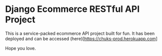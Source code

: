 # Django Ecommerce RESTful API Project

This is a service-packed ecommerce API project built for fun.
It has been deployed and can be accessed (here)[https://chuks-prod.herokuapp.com]

Hope you love.

